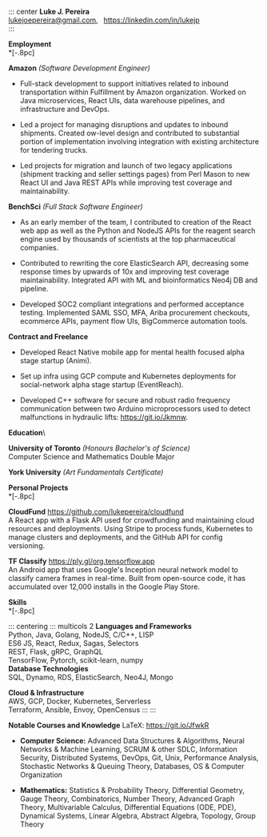 ::: center
**Luke J. Pereira**\
<lukejoepereira@gmail.com>, $\;$ <https://linkedin.com/in/lukejp>\
:::

**Employment**\
\*\[-.8pc\]

**Amazon** *(Software Development Engineer)*

-   Full-stack development to support initiatives related to inbound
    transportation within Fulfillment by Amazon organization. Worked on
    Java microservices, React UIs, data warehouse pipelines, and
    infrastructure and DevOps.

-   Led a project for managing disruptions and updates to inbound
    shipments. Created ow-level design and contributed to substantial
    portion of implementation involving integration with existing
    architecture for tendering trucks.

-   Led projects for migration and launch of two legacy applications
    (shipment tracking and seller settings pages) from Perl Mason to new
    React UI and Java REST APIs while improving test coverage and
    maintainability.

**BenchSci** *(Full Stack Software Engineer)*

-   As an early member of the team, I contributed to creation of the
    React web app as well as the Python and NodeJS APIs for the reagent
    search engine used by thousands of scientists at the top
    pharmaceutical companies.

-   Contributed to rewriting the core ElasticSearch API, decreasing some
    response times by upwards of 10x and improving test coverage
    maintainability. Integrated API with ML and bioinformatics Neo4j DB
    and pipeline.

-   Developed SOC2 compliant integrations and performed acceptance
    testing. Implemented SAML SSO, MFA, Ariba procurement checkouts,
    ecommerce APIs, payment flow UIs, BigCommerce automation tools.

**Contract and Freelance**

-   Developed React Native mobile app for mental health focused alpha
    stage startup (Animi).

-   Set up infra using GCP compute and Kubernetes deployments for
    social-network alpha stage startup (EventReach).

-   Developed C++ software for secure and robust radio frequency
    communication between two Arduino microprocessors used to detect
    malfunctions in hydraulic lifts: <https://git.io/Jkmnw>.

**Education**\

**University of Toronto** *(Honours Bachelor's of Science)*\
Computer Science and Mathematics Double Major

**York University** *(Art Fundamentals Certificate)*

**Personal Projects**\
\*\[-.8pc\]

**CloudFund** <https://github.com/lukepereira/cloudfund>\
A React app with a Flask API used for crowdfunding and maintaining cloud
resources and deployments. Using Stripe to process funds, Kubernetes to
manage clusters and deployments, and the GitHub API for config
versioning.

**TF Classify** <https://ply.gl/org.tensorflow.app>\
An Android app that uses Google's Inception neural network model to
classify camera frames in real-time. Built from open-source code, it has
accumulated over 12,000 installs in the Google Play Store.

**Skills**\
\*\[-.8pc\]

::: centering
::: multicols
2 **Languages and Frameworks**\
Python, Java, Golang, NodeJS, C/C++, LISP\
ES6 JS, React, Redux, Sagas, Selectors\
REST, Flask, gRPC, GraphQL\
TensorFlow, Pytorch, scikit-learn, numpy\
**Database Technologies**\
SQL, Dynamo, RDS, ElasticSearch, Neo4J, Mongo

**Cloud & Infrastructure** \
AWS, GCP, Docker, Kubernetes, Serverless\
Terraform, Ansible, Envoy, OpenCensus
:::
:::

**Notable Courses and Knowledge** LaTeX: <https://git.io/JfwkR>

-   **Computer Science:** Advanced Data Structures & Algorithms, Neural
    Networks & Machine Learning, SCRUM & other SDLC, Information
    Security, Distributed Systems, DevOps, Git, Unix, Performance
    Analysis, Stochastic Networks & Queuing Theory, Databases, OS &
    Computer Organization

-   **Mathematics:** Statistics & Probability Theory, Differential
    Geometry, Gauge Theory, Combinatorics, Number Theory, Advanced Graph
    Theory, Multivariable Calculus, Differential Equations (ODE, PDE),
    Dynamical Systems, Linear Algebra, Abstract Algebra, Topology, Group
    Theory
